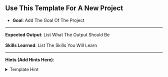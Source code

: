 ## Use This Template For A New Project

* **Goal**: Add The Goal Of The Project

___ 

**Expected Output**: List What The Output Should Be
<br>
<br>
**Skills Learned**: List The Skills You Will Learn

___

**Hints (Add Hints Here)**:
<br>

<details>
  <summary>Template Hint</summary>
  
  <br>
  This Is A Hint Description<br>
  
  
  ```python
  
  def print_hello(name):
    name = name.lower()
    name = name.capitalize()
    print(f"Hello {name}")
  
  if __name__ == "__main__":
    print_hello("GitHub")
  ```
  
</details>




